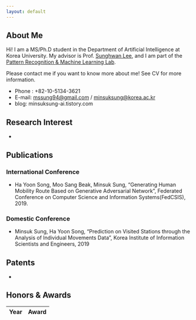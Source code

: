 ```yaml
---
layout: default
---
```


## About Me

<!--<img class="profile-picture" src="profile.jpg">-->
Hi! I am a MS/Ph.D student in the Department of Artificial Intelligence at Korea University. My advisor is Prof. <a href="https://scholar.google.com/citations?hl=en&user=5yNbjSoAAAAJ&view_op=list_works">Sunghwan Lee</a>, and I am part of the <a href="http://pr.korea.ac.kr/">Pattern Recognition & Machine Learning Lab</a>. 

Please contact me if you want to know more about me!  See CV for more information.

- Phone : +82-10-5134-3621
- E-mail: mssung94@gmail.com / minsuksung@korea.ac.kr
- blog: minsuksung-ai.tistory.com

 <!-- This is a jekyll based resume template. You can find the full source code on [GitHub] --> 
 <!-- (https://github.com/bk2dcradle/researcher) -->

## Research Interest
- 


## Publications
### International Conference
- Ha Yoon Song, Moo Sang Beak, Minsuk Sung, “Generating Human Mobility Route Based on Generative Adversarial Network”, Federated Conference on Computer Science and Information Systems(FedCSIS),  2019.

### Domestic Conference
- Minsuk Sung, Ha Yoon Song, “Prediction on Visited Stations through the Analysis of Individual Movements Data”, Korea Institute of Information Scientists and Engineers, 2019

## Patents
- 

## Honors & Awards

Year | Award
:-----:|-------



 <!-- This is a [link](http://google.com). Something *italics* and something **bold**.-->
 <!-- Here is a horizontal rule --- -->
 <!-- Here is a blockquote> To a great mind, nothing is little -->
